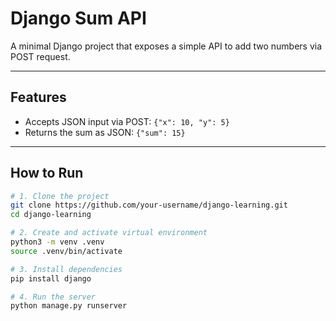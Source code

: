 # Django Sum API

A minimal Django project that exposes a simple API to add two numbers via POST request.

---

## Features

- Accepts JSON input via POST: `{"x": 10, "y": 5}`
- Returns the sum as JSON: `{"sum": 15}`

---

## How to Run

```bash
# 1. Clone the project
git clone https://github.com/your-username/django-learning.git
cd django-learning

# 2. Create and activate virtual environment
python3 -m venv .venv
source .venv/bin/activate

# 3. Install dependencies
pip install django

# 4. Run the server
python manage.py runserver

